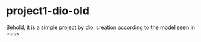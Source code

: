 # project1-dio-old

Behold, it is a simple project by dio, creation according to the model seen in class
